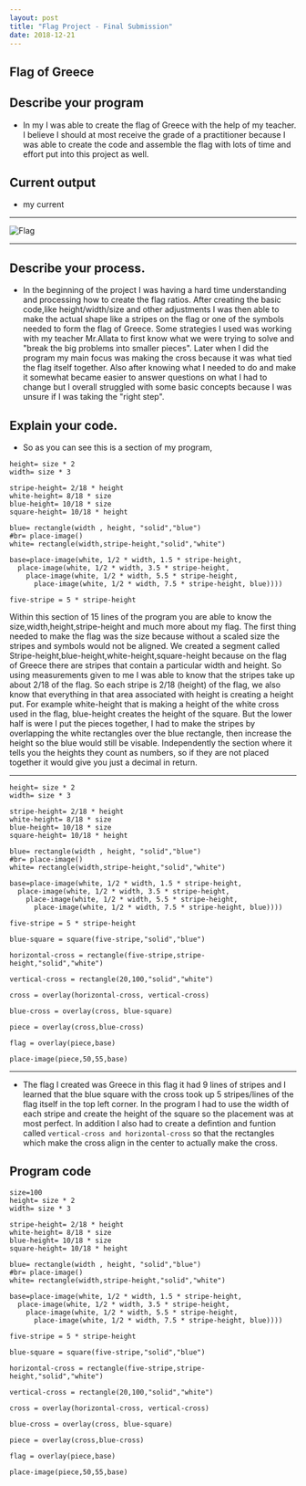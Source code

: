 ```yaml
---
layout: post
title: "Flag Project - Final Submission"
date: 2018-12-21
---
```


## Flag of Greece

## Describe your program
- In my I was able to create the flag of Greece with the help of my teacher. I believe I should at most receive the grade of a practitioner because I was able to create the code and assemble the flag with lots of time and effort put into this project as well.

## Current output
- my current 
* * *
![Flag](/images/https://code.pyret.org/editor#program=19czu9A-q4SKlTLB6AfBrEevroRuNPfXx)
* * *

## Describe your process.
- In the beginning of the project I was having a hard time understanding and processing how to create the flag ratios. After creating the basic code,like height/width/size and other adjustments I was then able to make the actual shape like a stripes on the flag or one of the symbols needed to form the flag of Greece. Some strategies I used was working with my teacher Mr.Allata to first know what we were trying to solve and "break the big problems into smaller pieces". Later when I did the program my main focus was making the cross because it was what tied the flag itself together. Also after knowing what I needed to do and make it somewhat became easier to answer questions on what I had to change but I overall struggled with some basic concepts because I was unsure if I was taking the "right step".

## Explain your code.
- So as you can see this is a section of my program, 
```size=100 
height= size * 2
width= size * 3 

stripe-height= 2/18 * height
white-height= 8/18 * size 
blue-height= 10/18 * size
square-height= 10/18 * height

blue= rectangle(width , height, "solid","blue")
#br= place-image()
white= rectangle(width,stripe-height,"solid","white")

base=place-image(white, 1/2 * width, 1.5 * stripe-height, 
  place-image(white, 1/2 * width, 3.5 * stripe-height, 
    place-image(white, 1/2 * width, 5.5 * stripe-height, 
      place-image(white, 1/2 * width, 7.5 * stripe-height, blue))))

five-stripe = 5 * stripe-height
```
Within this section of 15 lines of the program you are able to know the size,width,height,stripe-height and much more about my flag. The first thing needed to make the flag was the size because without a scaled size the stripes and symbols would not be aligned. We created a segment called Stripe-height,blue-height,white-height,square-height because on the flag of Greece there are stripes that contain a particular width and height. So using measurements given to me I was able to know that the stripes take up about 2/18 of the flag. So each stripe is 2/18 (height) of the flag, we also know that everything in that area associated with height is creating a height put. For example white-height that is making a height of the white cross used in the flag, blue-height creates the height of the square. But the lower half is were I put the pieces together, I had to make the stripes by overlapping the white rectangles over the blue rectangle, then increase the height so the blue would still be visable. Independently the section where it tells you the heights they count as numbers, so if they are not placed together it would give you just a decimal in return. 

* * *

```size=100 
height= size * 2
width= size * 3 

stripe-height= 2/18 * height
white-height= 8/18 * size 
blue-height= 10/18 * size
square-height= 10/18 * height

blue= rectangle(width , height, "solid","blue")
#br= place-image()
white= rectangle(width,stripe-height,"solid","white")

base=place-image(white, 1/2 * width, 1.5 * stripe-height, 
  place-image(white, 1/2 * width, 3.5 * stripe-height, 
    place-image(white, 1/2 * width, 5.5 * stripe-height, 
      place-image(white, 1/2 * width, 7.5 * stripe-height, blue))))

five-stripe = 5 * stripe-height

blue-square = square(five-stripe,"solid","blue")

horizontal-cross = rectangle(five-stripe,stripe-height,"solid","white")

vertical-cross = rectangle(20,100,"solid","white")

cross = overlay(horizontal-cross, vertical-cross)

blue-cross = overlay(cross, blue-square)

piece = overlay(cross,blue-cross)

flag = overlay(piece,base)

place-image(piece,50,55,base)
```
* * *
- The flag I created was Greece in this flag it had 9 lines of stripes and I learned that the blue square with the cross took up 5 stripes/lines of the flag itself in the top left corner. In the program I had to use the width of each stripe and create the height of the square so the placement was at most perfect. In addition I also had to create a defintion and funtion called ```vertical-cross and horizontal-cross``` so that the rectangles which make the cross align in the center to actually make the cross. 

## Program code
```
size=100 
height= size * 2
width= size * 3 

stripe-height= 2/18 * height
white-height= 8/18 * size 
blue-height= 10/18 * size
square-height= 10/18 * height

blue= rectangle(width , height, "solid","blue")
#br= place-image()
white= rectangle(width,stripe-height,"solid","white")

base=place-image(white, 1/2 * width, 1.5 * stripe-height, 
  place-image(white, 1/2 * width, 3.5 * stripe-height, 
    place-image(white, 1/2 * width, 5.5 * stripe-height, 
      place-image(white, 1/2 * width, 7.5 * stripe-height, blue))))

five-stripe = 5 * stripe-height

blue-square = square(five-stripe,"solid","blue")

horizontal-cross = rectangle(five-stripe,stripe-height,"solid","white")

vertical-cross = rectangle(20,100,"solid","white")

cross = overlay(horizontal-cross, vertical-cross)

blue-cross = overlay(cross, blue-square)

piece = overlay(cross,blue-cross)

flag = overlay(piece,base)

place-image(piece,50,55,base)
```
